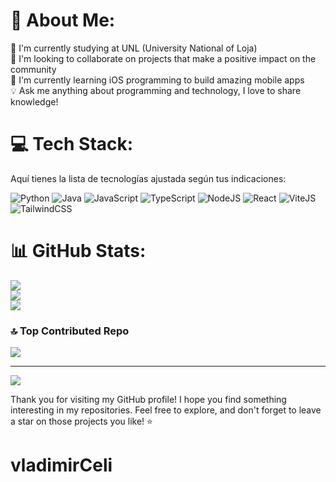 # 💫 About Me:
🔭 I'm currently studying at UNL (University National of Loja) <br>👯 I'm looking to collaborate on projects that make a positive impact on the community<br>🌱 I'm currently learning iOS programming to build amazing mobile apps<br>💡 Ask me anything about programming and technology, I love to share knowledge!


# 💻 Tech Stack:
Aquí tienes la lista de tecnologías ajustada según tus indicaciones:

![Python](https://img.shields.io/badge/python-3670A0?style=for-the-badge&logo=python&logoColor=ffdd54) ![Java](https://img.shields.io/badge/java-%23ED8B00.svg?style=for-the-badge&logo=java&logoColor=white) ![JavaScript](https://img.shields.io/badge/javascript-%23323330.svg?style=for-the-badge&logo=javascript&logoColor=%23F7DF1E) ![TypeScript](https://img.shields.io/badge/typescript-%23007ACC.svg?style=for-the-badge&logo=typescript&logoColor=white) ![NodeJS](https://img.shields.io/badge/node.js-6DA55F?style=for-the-badge&logo=node.js&logoColor=white) ![React](https://img.shields.io/badge/react-%2320232a.svg?style=for-the-badge&logo=react&logoColor=%2361DAFB) ![ViteJS](https://img.shields.io/badge/vite-%23646CFF.svg?style=for-the-badge&logo=vite&logoColor=white) ![TailwindCSS](https://img.shields.io/badge/tailwindcss-%2338B2AC.svg?style=for-the-badge&logo=tailwind-css&logoColor=white)
# 📊 GitHub Stats:
![](https://github-readme-stats.vercel.app/api?username=vladimirCeli&theme=dracula&hide_border=false&include_all_commits=true&count_private=true)<br/>
![](https://github-readme-streak-stats.herokuapp.com/?user=vladimirCeli&theme=dracula&hide_border=false)<br/>
![](https://github-readme-stats.vercel.app/api/top-langs/?username=vladimirCeli&theme=dracula&hide_border=false&include_all_commits=true&count_private=true&layout=compact)

### 🔝 Top Contributed Repo
![](https://github-contributor-stats.vercel.app/api?username=vladimirCeli&limit=5&theme=dracula&combine_all_yearly_contributions=true)

---
[![](https://visitcount.itsvg.in/api?id=vladimirCeli&icon=0&color=0)](https://visitcount.itsvg.in)

<!-- Proudly created with GPRM ( https://gprm.itsvg.in ) -->


Thank you for visiting my GitHub profile! I hope you find something interesting in my repositories. Feel free to explore, and don't forget to leave a star on those projects you like! ⭐️
# vladimirCeli
